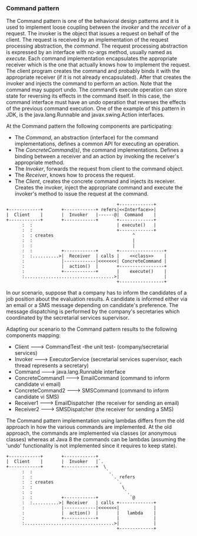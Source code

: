 ### Command pattern

The Command pattern is one of the behavioral design patterns and it is used to implement loose coupling
between the _invoker_ and the _receiver_ of a request. The invoker is the object that issues a request
on behalf of the client. The request is received by an implementation of the request
processing abstraction, the _command_. The request processing abstraction is expressed by an interface
with no-args method, usually named as _execute_. Each command implementation encapsulates the appropriate
receiver which is the one that actually knows how to implement the request.
The client program creates the command and probably binds it with the appropriate receiver
(if it is not already encapsulated). After that creates the invoker and injects the command to perform an action.
Note that the command may support undo. The command’s execute operation can store state for reversing its
effects in the command itself. In this case, the command interface must have an undo operation that
reverses the effects of the previous command execution.
One of the example of this pattern in JDK, is the java.lang.Runnable and javax.swing.Action interfaces.

At the Command pattern the following components are participating:
* The _Command_, an abstraction (interface) for the command implementations, defines a common API for
executing an operation.
* The _ConcreteCommand(s)_, the command implementations. Defines a binding between a receiver and an action
by invoking the receiver's appropriate method.
* The _Invoker_, forwards the request from client to the command object.
* The _Receiver_, knows how to process the request.
* The _Client_, creates the concrete command and injects its receiver. Creates the invoker, inject
the appropriate command and execute the invoker's method to issue the request at the command.

```
                                          +-------------+
+------------+       +------------+ refers|<<Interface>>|
|  Client    |       |  Invoker   |------@|  Command    |
+------------+       +------------+       +-------------+
      :  :                                | execute()   |
      :  :                                +-------------+
      :  : creates                              ^
      :  :                                      |
      :  :                                      |
      :  :           +------------+       +-----------------+
      :  :..........>|  Receiver  | calls |    <<class>>    |
      :              |------------|<<<<<<<| ConcreteCommand |
      :              |  action()  |       +-----------------+
      :              +------------+       |    execute()    |
      :..................................>|                 |
                                          +-----------------+
```

In our scenario, suppose that a company has to inform the candidates of a job position about the evaluation
results. A candidate is informed either via an email or a SMS message depending on candidate's preference.
The message dispatching is performed by the company's secretaries which coordinated by the secretarial services
supervisor.

Adapting our scenario to the Command pattern results to the following components mapping:
* Client             --->   CommandTest -the unit test- (company/secretarial services)
* Invoker            --->   ExecutorService (secretarial services supervisor, each thread represents a secretary)
* Command            --->   java.lang.Runnable interface
* ConcreteCommand1   --->   EmailCommand (command to inform candidate vi email)
* ConcreteCommand2   --->   SMSCommand (command to inform candidate vi SMS)
* Receiver1          --->   EmailDispatcher (the receiver for sending an email)
* Receiver2          --->   SMSDispatcher (the receiver for sending a SMS)


The Command pattern implementation using lambdas differs from the old approach in how the various commands
are implemented. At the old approach, the commands are implemented via classes (or anonymous classes) whereas
at Java 8 the commands can be lambdas (assuming the 'undo' functionality is not implemented since it requires
to keep state).

```
+------------+       +------------+
|  Client    |       |  Invoker   |`.
+------------+       +------------+  \
      :  :                            `.
      :  :                              `. refers
      :  : creates                        `.
      :  :                                  \
      :  :                                   `.
      :  :           +------------+            `@
      :  :..........>| Receiver   | calls +-------------+
      :              |------------|<<<<<<<|             |
      :              |  action()  |       |   lambda    |
      :              +------------+       |             |
      :..................................>|             |
                                          +-------------+
```


